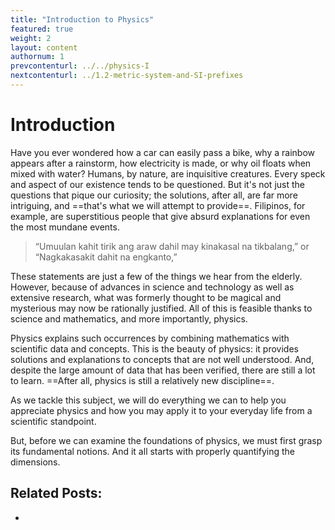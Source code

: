 ```yaml
---
title: "Introduction to Physics"
featured: true
weight: 2
layout: content
authornum: 1
prevcontenturl: ../../physics-I
nextcontenturl: ../1.2-metric-system-and-SI-prefixes
---
```




# Introduction
Have you ever wondered how a car can easily pass a bike, why a rainbow appears after a rainstorm, how electricity is made, or why oil floats when mixed with water? Humans, by nature, are inquisitive creatures. Every speck and aspect of our existence tends to be questioned. But it's not just the questions that pique our curiosity; the solutions, after all, are far more intriguing, and ==that's what we will attempt to provide==. Filipinos, for example, are superstitious people that give absurd explanations for even the most mundane events. 
>“Umuulan kahit tirik ang araw dahil may kinakasal na tikbalang,” 
>or
>“Nagkakasakit dahit na engkanto,” 

These statements are just a few of the things we hear from the elderly. However, because of advances in science and technology as well as extensive research, what was formerly thought to be magical and mysterious may now be rationally justified. All of this is feasible thanks to science and mathematics, and more importantly, physics. 

Physics explains such occurrences by combining mathematics with scientific data and concepts. This is the beauty of physics: it provides solutions and explanations to concepts that are not well understood. And, despite the large amount of data that has been verified, there are still a lot to learn. ==After all, physics is still a relatively new discipline==.

As we tackle this subject, we will do everything we can to help you appreciate physics and how you may apply it to your everyday life from a scientific standpoint. 

But, before we can examine the foundations of physics, we must first grasp its fundamental notions. And it all starts with properly quantifying the dimensions.





<!-- 

| Dimension |      SI       |       CGS       |     BE     |
| --------- |:-------------:|:---------------:|:----------:|
| Length    |   Meter (m)   | Centimeter (cm) | Foot (ft)  |
| Mass      | Kilogram (kg) |    Gram (g)     | Slug (sl)  |
| Time      |  Second (s)   |   Second (s)    | Second (s) |
|           |               |                 |            |

 -->



## Related Posts:
- 